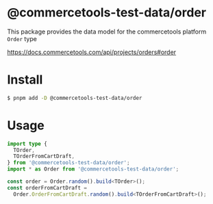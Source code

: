 # @commercetools-test-data/order

This package provides the data model for the commercetools platform `Order` type

https://docs.commercetools.com/api/projects/orders#order

# Install

```bash
$ pnpm add -D @commercetools-test-data/order
```

# Usage

```ts
import type {
  TOrder,
  TOrderFromCartDraft,
} from '@commercetools-test-data/order';
import * as Order from '@commercetools-test-data/order';

const order = Order.random().build<TOrder>();
const orderFromCartDraft =
  Order.OrderFromCartDraft.random().build<TOrderFromCartDraft>();
```

